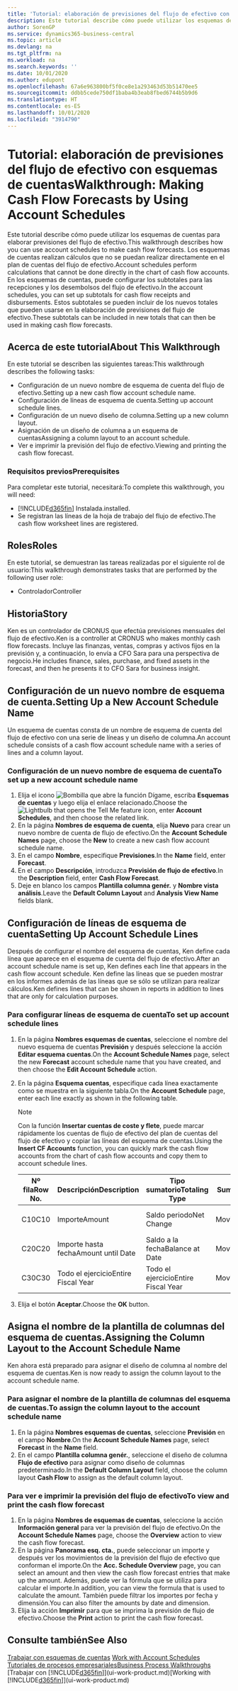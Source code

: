 ```yaml
---
title: 'Tutorial: elaboración de previsiones del flujo de efectivo con esquemas de cuentas | Documentos de Microsoft'
description: Este tutorial describe cómo puede utilizar los esquemas de cuentas para elaborar previsiones del flujo de efectivo. Los esquemas de cuentas realizan cálculos que no se puedan realizar directamente en el plan de cuentas del flujo de efectivo. En los esquemas de cuentas, puede configurar los subtotales para las recepciones y los desembolsos del flujo de efectivo. Estos subtotales se pueden incluir de los nuevos totales que pueden usarse en la elaboración de previsiones del flujo de efectivo.
author: SorenGP
ms.service: dynamics365-business-central
ms.topic: article
ms.devlang: na
ms.tgt_pltfrm: na
ms.workload: na
ms.search.keywords: ''
ms.date: 10/01/2020
ms.author: edupont
ms.openlocfilehash: 67a6e963800bf5f0ce8e1a293463d53b51470ee5
ms.sourcegitcommit: ddbb5cede750df1baba4b3eab8fbed6744b5b9d6
ms.translationtype: HT
ms.contentlocale: es-ES
ms.lasthandoff: 10/01/2020
ms.locfileid: "3914790"
---
```

# <a name="walkthrough-making-cash-flow-forecasts-by-using-account-schedules"></a><span data-ttu-id="21661-106">Tutorial: elaboración de previsiones del flujo de efectivo con esquemas de cuentas</span><span class="sxs-lookup"><span data-stu-id="21661-106">Walkthrough: Making Cash Flow Forecasts by Using Account Schedules</span></span>
<span data-ttu-id="21661-107">Este tutorial describe cómo puede utilizar los esquemas de cuentas para elaborar previsiones del flujo de efectivo.</span><span class="sxs-lookup"><span data-stu-id="21661-107">This walkthrough describes how you can use account schedules to make cash flow forecasts.</span></span> <span data-ttu-id="21661-108">Los esquemas de cuentas realizan cálculos que no se puedan realizar directamente en el plan de cuentas del flujo de efectivo.</span><span class="sxs-lookup"><span data-stu-id="21661-108">Account schedules perform calculations that cannot be done directly in the chart of cash flow accounts.</span></span> <span data-ttu-id="21661-109">En los esquemas de cuentas, puede configurar los subtotales para las recepciones y los desembolsos del flujo de efectivo.</span><span class="sxs-lookup"><span data-stu-id="21661-109">In the account schedules, you can set up subtotals for cash flow receipts and disbursements.</span></span> <span data-ttu-id="21661-110">Estos subtotales se pueden incluir de los nuevos totales que pueden usarse en la elaboración de previsiones del flujo de efectivo.</span><span class="sxs-lookup"><span data-stu-id="21661-110">These subtotals can be included in new totals that can then be used in making cash flow forecasts.</span></span>  

## <a name="about-this-walkthrough"></a><span data-ttu-id="21661-111">Acerca de este tutorial</span><span class="sxs-lookup"><span data-stu-id="21661-111">About This Walkthrough</span></span>  
<span data-ttu-id="21661-112">En este tutorial se describen las siguientes tareas:</span><span class="sxs-lookup"><span data-stu-id="21661-112">This walkthrough describes the following tasks:</span></span>  

- <span data-ttu-id="21661-113">Configuración de un nuevo nombre de esquema de cuenta del flujo de efectivo.</span><span class="sxs-lookup"><span data-stu-id="21661-113">Setting up a new cash flow account schedule name.</span></span>  
- <span data-ttu-id="21661-114">Configuración de líneas de esquema de cuenta.</span><span class="sxs-lookup"><span data-stu-id="21661-114">Setting up account schedule lines.</span></span>  
- <span data-ttu-id="21661-115">Configuración de un nuevo diseño de columna.</span><span class="sxs-lookup"><span data-stu-id="21661-115">Setting up a new column layout.</span></span>  
- <span data-ttu-id="21661-116">Asignación de un diseño de columna a un esquema de cuentas</span><span class="sxs-lookup"><span data-stu-id="21661-116">Assigning a column layout to an account schedule.</span></span>  
- <span data-ttu-id="21661-117">Ver e imprimir la previsión del flujo de efectivo.</span><span class="sxs-lookup"><span data-stu-id="21661-117">Viewing and printing the cash flow forecast.</span></span>  

### <a name="prerequisites"></a><span data-ttu-id="21661-118">Requisitos previos</span><span class="sxs-lookup"><span data-stu-id="21661-118">Prerequisites</span></span>  
<span data-ttu-id="21661-119">Para completar este tutorial, necesitará:</span><span class="sxs-lookup"><span data-stu-id="21661-119">To complete this walkthrough, you will need:</span></span>  

- [!INCLUDE[d365fin](includes/d365fin_md.md)] <span data-ttu-id="21661-120">Instalada.</span><span class="sxs-lookup"><span data-stu-id="21661-120">installed.</span></span>  
- <span data-ttu-id="21661-121">Se registran las líneas de la hoja de trabajo del flujo de efectivo.</span><span class="sxs-lookup"><span data-stu-id="21661-121">The cash flow worksheet lines are registered.</span></span>  

## <a name="roles"></a><span data-ttu-id="21661-122">Roles</span><span class="sxs-lookup"><span data-stu-id="21661-122">Roles</span></span>  
<span data-ttu-id="21661-123">En este tutorial, se demuestran las tareas realizadas por el siguiente rol de usuario:</span><span class="sxs-lookup"><span data-stu-id="21661-123">This walkthrough demonstrates tasks that are performed by the following user role:</span></span>  

- <span data-ttu-id="21661-124">Controlador</span><span class="sxs-lookup"><span data-stu-id="21661-124">Controller</span></span>  

## <a name="story"></a><span data-ttu-id="21661-125">Historia</span><span class="sxs-lookup"><span data-stu-id="21661-125">Story</span></span>  
<span data-ttu-id="21661-126">Ken es un controlador de CRONUS que efectúa previsiones mensuales del flujo de efectivo.</span><span class="sxs-lookup"><span data-stu-id="21661-126">Ken is a controller at CRONUS who makes monthly cash flow forecasts.</span></span> <span data-ttu-id="21661-127">Incluye las finanzas, ventas, compras y activos fijos en la previsión y, a continuación, lo envía a CFO Sara para una perspectiva de negocio.</span><span class="sxs-lookup"><span data-stu-id="21661-127">He includes finance, sales, purchase, and fixed assets in the forecast, and then he presents it to CFO Sara for business insight.</span></span>  

## <a name="setting-up-a-new-account-schedule-name"></a><span data-ttu-id="21661-128">Configuración de un nuevo nombre de esquema de cuenta.</span><span class="sxs-lookup"><span data-stu-id="21661-128">Setting Up a New Account Schedule Name</span></span>  
<span data-ttu-id="21661-129">Un esquema de cuentas consta de un nombre de esquema de cuenta del flujo de efectivo con una serie de líneas y un diseño de columna.</span><span class="sxs-lookup"><span data-stu-id="21661-129">An account schedule consists of a cash flow account schedule name with a series of lines and a column layout.</span></span>  

### <a name="to-set-up-a-new-account-schedule-name"></a><span data-ttu-id="21661-130">Configuración de un nuevo nombre de esquema de cuenta</span><span class="sxs-lookup"><span data-stu-id="21661-130">To set up a new account schedule name</span></span>  

1.  <span data-ttu-id="21661-131">Elija el icono ![Bombilla que abre la función Dígame](media/ui-search/search_small.png "Dígame qué desea hacer"), escriba **Esquemas de cuentas** y luego elija el enlace relacionado.</span><span class="sxs-lookup"><span data-stu-id="21661-131">Choose the ![Lightbulb that opens the Tell Me feature](media/ui-search/search_small.png "Tell me what you want to do") icon, enter **Account Schedules**, and then choose the related link.</span></span>  
2.  <span data-ttu-id="21661-132">En la página **Nombres de esquema de cuenta**, elija **Nuevo** para crear un nuevo nombre de cuenta de flujo de efectivo.</span><span class="sxs-lookup"><span data-stu-id="21661-132">On the **Account Schedule Names** page, choose the **New** to create a new cash flow account schedule name.</span></span>  
3.  <span data-ttu-id="21661-133">En el campo **Nombre**, especifique **Previsiones**.</span><span class="sxs-lookup"><span data-stu-id="21661-133">In the **Name** field, enter **Forecast**.</span></span>  
4.  <span data-ttu-id="21661-134">En el campo **Descripción**, introduzca **Previsión de flujo de efectivo**.</span><span class="sxs-lookup"><span data-stu-id="21661-134">In the **Description** field, enter **Cash Flow Forecast**.</span></span>  
5.  <span data-ttu-id="21661-135">Deje en blanco los campos **Plantilla columna genér.** y **Nombre vista análisis**.</span><span class="sxs-lookup"><span data-stu-id="21661-135">Leave the **Default Column Layout** and **Analysis View Name** fields blank.</span></span>  

## <a name="setting-up-account-schedule-lines"></a><span data-ttu-id="21661-136">Configuración de líneas de esquema de cuenta</span><span class="sxs-lookup"><span data-stu-id="21661-136">Setting Up Account Schedule Lines</span></span>  
<span data-ttu-id="21661-137">Después de configurar el nombre del esquema de cuentas, Ken define cada línea que aparece en el esquema de cuenta del flujo de efectivo.</span><span class="sxs-lookup"><span data-stu-id="21661-137">After an account schedule name is set up, Ken defines each line that appears in the cash flow account schedule.</span></span> <span data-ttu-id="21661-138">Ken define las líneas que se pueden mostrar en los informes además de las líneas que se sólo se utilizan para realizar cálculos.</span><span class="sxs-lookup"><span data-stu-id="21661-138">Ken defines lines that can be shown in reports in addition to lines that are only for calculation purposes.</span></span>  

### <a name="to-set-up-account-schedule-lines"></a><span data-ttu-id="21661-139">Para configurar líneas de esquema de cuenta</span><span class="sxs-lookup"><span data-stu-id="21661-139">To set up account schedule lines</span></span>  

1.  <span data-ttu-id="21661-140">En la página **Nombres esquemas de cuentas**, seleccione el nombre del nuevo esquema de cuentas **Previsión** y después seleccione la acción **Editar esquema cuentas**.</span><span class="sxs-lookup"><span data-stu-id="21661-140">On the **Account Schedule Names** page, select the new **Forecast** account schedule name that you have created, and then choose the **Edit Account Schedule** action.</span></span>  
2.  <span data-ttu-id="21661-141">En la página **Esquema cuentas**, especifique cada línea exactamente como se muestra en la siguiente tabla.</span><span class="sxs-lookup"><span data-stu-id="21661-141">On the **Account Schedule** page, enter each line exactly as shown in the following table.</span></span>  

    > [!NOTE]  
    >  <span data-ttu-id="21661-142">Con la función **Insertar cuentas de coste y flete**, puede marcar rápidamente los cuentas de flujo de efectivo del plan de cuentas del flujo de efectivo y copiar las líneas del esquema de cuentas.</span><span class="sxs-lookup"><span data-stu-id="21661-142">Using the **Insert CF Accounts** function, you can quickly mark the cash flow accounts from the chart of cash flow accounts and copy them to account schedule lines.</span></span>  

    |<span data-ttu-id="21661-143">Nº fila</span><span class="sxs-lookup"><span data-stu-id="21661-143">Row No.</span></span>|<span data-ttu-id="21661-144">Descripción</span><span class="sxs-lookup"><span data-stu-id="21661-144">Description</span></span>|<span data-ttu-id="21661-145">Tipo sumatorio</span><span class="sxs-lookup"><span data-stu-id="21661-145">Totaling Type</span></span>|<span data-ttu-id="21661-146">Sumatorio</span><span class="sxs-lookup"><span data-stu-id="21661-146">Totaling</span></span>|<span data-ttu-id="21661-147">Tipo fila</span><span class="sxs-lookup"><span data-stu-id="21661-147">Row Type</span></span>|<span data-ttu-id="21661-148">Tipo importe</span><span class="sxs-lookup"><span data-stu-id="21661-148">Amount Type</span></span>|<span data-ttu-id="21661-149">Mostrar</span><span class="sxs-lookup"><span data-stu-id="21661-149">Show</span></span>|  
    |-------|-----------|-------------|--------|--------|-----------|----|
    |<span data-ttu-id="21661-150">C10</span><span class="sxs-lookup"><span data-stu-id="21661-150">C10</span></span>|<span data-ttu-id="21661-151">Importe</span><span class="sxs-lookup"><span data-stu-id="21661-151">Amount</span></span>|<span data-ttu-id="21661-152">Saldo periodo</span><span class="sxs-lookup"><span data-stu-id="21661-152">Net Change</span></span>|<span data-ttu-id="21661-153">Movimientos</span><span class="sxs-lookup"><span data-stu-id="21661-153">Entries</span></span>|<span data-ttu-id="21661-154">Importe neto</span><span class="sxs-lookup"><span data-stu-id="21661-154">Net Amount</span></span>|<span data-ttu-id="21661-155">Siempre</span><span class="sxs-lookup"><span data-stu-id="21661-155">Always</span></span>|  
    |<span data-ttu-id="21661-156">C20</span><span class="sxs-lookup"><span data-stu-id="21661-156">C20</span></span>|<span data-ttu-id="21661-157">Importe hasta fecha</span><span class="sxs-lookup"><span data-stu-id="21661-157">Amount until Date</span></span>|<span data-ttu-id="21661-158">Saldo a la fecha</span><span class="sxs-lookup"><span data-stu-id="21661-158">Balance at Date</span></span>|<span data-ttu-id="21661-159">Movimientos</span><span class="sxs-lookup"><span data-stu-id="21661-159">Entries</span></span>|<span data-ttu-id="21661-160">Importe neto</span><span class="sxs-lookup"><span data-stu-id="21661-160">Net Amount</span></span>|<span data-ttu-id="21661-161">Siempre</span><span class="sxs-lookup"><span data-stu-id="21661-161">Always</span></span>|  
    |<span data-ttu-id="21661-162">C30</span><span class="sxs-lookup"><span data-stu-id="21661-162">C30</span></span>|<span data-ttu-id="21661-163">Todo el ejercicio</span><span class="sxs-lookup"><span data-stu-id="21661-163">Entire Fiscal Year</span></span>|<span data-ttu-id="21661-164">Todo el ejercicio</span><span class="sxs-lookup"><span data-stu-id="21661-164">Entire Fiscal Year</span></span>|<span data-ttu-id="21661-165">Movimientos</span><span class="sxs-lookup"><span data-stu-id="21661-165">Entries</span></span>|<span data-ttu-id="21661-166">Importe neto</span><span class="sxs-lookup"><span data-stu-id="21661-166">Net Amount</span></span>|<span data-ttu-id="21661-167">Siempre</span><span class="sxs-lookup"><span data-stu-id="21661-167">Always</span></span>|  

4.  <span data-ttu-id="21661-168">Elija el botón **Aceptar**.</span><span class="sxs-lookup"><span data-stu-id="21661-168">Choose the **OK** button.</span></span>  

## <a name="assigning-the-column-layout-to-the-account-schedule-name"></a><span data-ttu-id="21661-169">Asigna el nombre de la plantilla de columnas del esquema de cuentas.</span><span class="sxs-lookup"><span data-stu-id="21661-169">Assigning the Column Layout to the Account Schedule Name</span></span>  
<span data-ttu-id="21661-170">Ken ahora está preparado para asignar el diseño de columna al nombre del esquema de cuentas.</span><span class="sxs-lookup"><span data-stu-id="21661-170">Ken is now ready to assign the column layout to the account schedule name.</span></span>  

### <a name="to-assign-the-column-layout-to-the-account-schedule-name"></a><span data-ttu-id="21661-171">Para asignar el nombre de la plantilla de columnas del esquema de cuentas.</span><span class="sxs-lookup"><span data-stu-id="21661-171">To assign the column layout to the account schedule name</span></span>  

1.  <span data-ttu-id="21661-172">En la página **Nombres esquemas de cuentas**, seleccione **Previsión** en el campo **Nombre**.</span><span class="sxs-lookup"><span data-stu-id="21661-172">On the **Account Schedule Names** page, select **Forecast** in the **Name** field.</span></span>  
2.  <span data-ttu-id="21661-173">En el campo **Plantilla columna genér.**, seleccione el diseño de columna **Flujo de efectivo** para asignar como diseño de columnas predeterminado.</span><span class="sxs-lookup"><span data-stu-id="21661-173">In the **Default Column Layout** field, choose the column layout **Cash Flow** to assign as the default column layout.</span></span>  

### <a name="to-view-and-print-the-cash-flow-forecast"></a><span data-ttu-id="21661-174">Para ver e imprimir la previsión del flujo de efectivo</span><span class="sxs-lookup"><span data-stu-id="21661-174">To view and print the cash flow forecast</span></span>  
1.  <span data-ttu-id="21661-175">En la página **Nombres de esquemas de cuentas**, seleccione la acción **Información general** para ver la previsión del flujo de efectivo.</span><span class="sxs-lookup"><span data-stu-id="21661-175">On the **Account Schedule Names** page, choose the **Overview** action to view the cash flow forecast.</span></span>  
2.  <span data-ttu-id="21661-176">En la página **Panorama esq. cta.**, puede seleccionar un importe y después ver los movimientos de la previsión del flujo de efectivo que conforman el importe.</span><span class="sxs-lookup"><span data-stu-id="21661-176">On the **Acc. Schedule Overview** page, you can select an amount and then view the cash flow forecast entries that make up the amount.</span></span> <span data-ttu-id="21661-177">Además, puede ver la fórmula que se utiliza para calcular el importe.</span><span class="sxs-lookup"><span data-stu-id="21661-177">In addition, you can view the formula that is used to calculate the amount.</span></span> <span data-ttu-id="21661-178">También puede filtrar los importes por fecha y dimensión.</span><span class="sxs-lookup"><span data-stu-id="21661-178">You can also filter the amounts by date and dimension.</span></span>  
3.  <span data-ttu-id="21661-179">Elija la acción **Imprimir** para que se imprima la previsión de flujo de efectivo.</span><span class="sxs-lookup"><span data-stu-id="21661-179">Choose the **Print** action to print the cash flow forecast.</span></span>  

## <a name="see-also"></a><span data-ttu-id="21661-180">Consulte también</span><span class="sxs-lookup"><span data-stu-id="21661-180">See Also</span></span>  
 <span data-ttu-id="21661-181">[Trabajar con esquemas de cuentas](bi-how-work-account-schedule.md) </span><span class="sxs-lookup"><span data-stu-id="21661-181">[Work with Account Schedules](bi-how-work-account-schedule.md) </span></span>  
 [<span data-ttu-id="21661-182">Tutoriales de procesos empresariales</span><span class="sxs-lookup"><span data-stu-id="21661-182">Business Process Walkthroughs</span></span>](walkthrough-business-process-walkthroughs.md)  
 <span data-ttu-id="21661-183">[Trabajar con [!INCLUDE[d365fin](includes/d365fin_md.md)]](ui-work-product.md)</span><span class="sxs-lookup"><span data-stu-id="21661-183">[Working with [!INCLUDE[d365fin](includes/d365fin_md.md)]](ui-work-product.md)</span></span>
